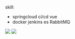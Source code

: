 skill:
- springcloud ci/cd vue
- docker jenkins es RabbitMQ



 <img src="https://github-readme-stats.vercel.app/api?username=micah123321&count_private=true&show_icons=true&theme=radical" /> 
 
 <img src="https://github-readme-streak-stats.herokuapp.com/?user=micah123321" />







